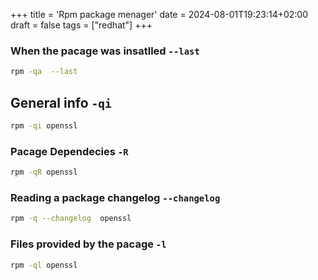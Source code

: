 +++
title = 'Rpm package menager'
date = 2024-08-01T19:23:14+02:00
draft = false
tags = ["redhat"]
+++



### When the pacage was insatlled `--last`
```bash
rpm -qa  --last
```

## General info `-qi`
```bash
rpm -qi openssl
```


### Pacage Dependecies `-R`
```bash
rpm -qR openssl
```

### Reading a package changelog `--changelog`

```bash
rpm -q --changelog  openssl
```

### Files provided by the pacage `-l`
```bash
rpm -ql openssl
```
